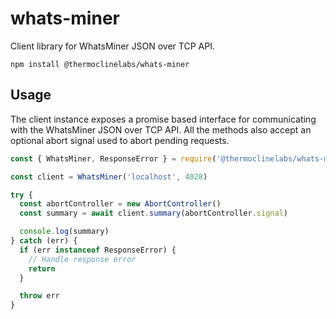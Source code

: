 # whats-miner

Client library for WhatsMiner JSON over TCP API.

    npm install @thermoclinelabs/whats-miner

## Usage

The client instance exposes a promise based interface for communicating with the WhatsMiner JSON over TCP API. All the methods also accept an optional abort signal used to abort pending requests.

```js
const { WhatsMiner, ResponseError } = require('@thermoclinelabs/whats-miner')

const client = WhatsMiner('localhost', 4028)

try {
  const abortController = new AbortController()
  const summary = await client.summary(abortController.signal)

  console.log(summary)
} catch (err) {
  if (err instanceof ResponseError) {
    // Handle response error
    return
  }

  throw err
}
```
